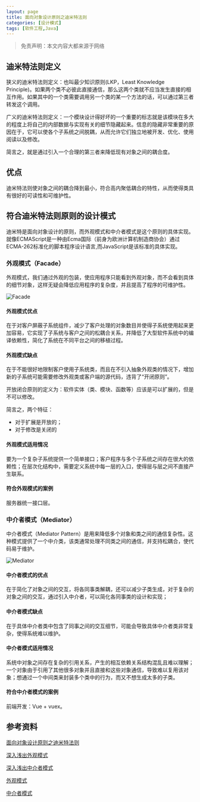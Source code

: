 ```yaml
---
layout: page
title: 面向对象设计原则之迪米特法则
categories: [设计模式]
tags: [软件工程,Java]
---
```


> 免责声明：本文内容大都来源于网络

## 迪米特法则定义
狭义的迪米特法则定义：也叫最少知识原则(LKP，Least Knowledge Principle)。如果两个类不必彼此直接通信，那么这两个类就不应当发生直接的相互作用。如果其中的一个类需要调用另一个类的某一个方法的话，可以通过第三者转发这个调用。

广义的迪米特法则定义：一个模块设计得好坏的一个重要的标志就是该模块在多大的程度上将自己的内部数据与实现有关的细节隐藏起来。信息的隐藏非常重要的原因在于，它可以使各个子系统之间脱耦，从而允许它们独立地被开发、优化、使用阅读以及修改。


简言之，就是通过引入一个合理的第三者来降低现有对象之间的耦合度。

## 优点
迪米特法则使对象之间的耦合降到最小，符合高内聚低耦合的特性，从而使得类具有很好的可读性和可维护性。

## 符合迪米特法则原则的设计模式
迪米特是面向对象设计的原则，而外观模式和中介者模式是这个原则的具体实现。就像ECMAScript是一种由Ecma国际（前身为欧洲计算机制造商协会）通过ECMA-262标准化的脚本程序设计语言,而JavaScript是该标准的具体实现。

### 外观模式（Facade）
外观模式，我们通过外观的包装，使应用程序只能看到外观对象，而不会看到具体的细节对象，这样无疑会降低应用程序的复杂度，并且提高了程序的可维护性。

![Facade]({{site.baseurl}}/images/2018/0423_01.jpg)

#### 外观模式优点
在于对客户屏蔽子系统组件，减少了客户处理的对象数目并使得子系统使用起来更加容易，它实现了子系统与客户之间的松耦合关系，并降低了大型软件系统中的编译依赖性，简化了系统在不同平台之间的移植过程。

#### 外观模式缺点
在于不能很好地限制客户使用子系统类，而且在不引入抽象外观类的情况下，增加新的子系统可能需要修改外观类或客户端的源代码，违背了“开闭原则”。

开放闭合原则的定义为：软件实体（类、模块、函数等）应该是可以扩展的，但是不可以修改。

简言之，两个特征：

* 对于扩展是开放的；
* 对于修改是关闭的

#### 外观模式适用情况
要为一个复杂子系统提供一个简单接口；客户程序与多个子系统之间存在很大的依赖性；在层次化结构中，需要定义系统中每一层的入口，使得层与层之间不直接产生联系。

#### 符合外观模式的案例
服务器统一接口层。


### 中介者模式（Mediator）
中介者模式（Mediator Pattern）是用来降低多个对象和类之间的通信复杂性。这种模式提供了一个中介类，该类通常处理不同类之间的通信，并支持松耦合，使代码易于维护。

![Mediator]({{site.baseurl}}/images/2018/0423_02.jpg)

#### 中介者模式的优点
在于简化了对象之间的交互，将各同事类解耦，还可以减少子类生成，对于复杂的对象之间的交互，通过引入中介者，可以简化各同事类的设计和实现；

#### 中介者模式缺点
在于具体中介者类中包含了同事之间的交互细节，可能会导致具体中介者类非常复杂，使得系统难以维护。

#### 中介者模式适用情况
系统中对象之间存在复杂的引用关系，产生的相互依赖关系结构混乱且难以理解；一个对象由于引用了其他很多对象并且直接和这些对象通信，导致难以复用该对象；想通过一个中间类来封装多个类中的行为，而又不想生成太多的子类。

#### 符合中介者模式的案例
前端开发：Vue + vuex。


## 参考资料

[面向对象设计原则之迪米特法则](https://gof.quanke.name/%E9%9D%A2%E5%90%91%E5%AF%B9%E8%B1%A1%E8%AE%BE%E8%AE%A1%E5%8E%9F%E5%88%99%E4%B9%8B%E8%BF%AA%E7%B1%B3%E7%89%B9%E6%B3%95%E5%88%99.html)

[深入浅出外观模式](https://gof.quanke.name/%E6%B7%B1%E5%85%A5%E6%B5%85%E5%87%BA%E5%A4%96%E8%A7%82%E6%A8%A1%E5%BC%8F%EF%BC%88%E4%B8%80%EF%BC%89.html)

[深入浅出中介者模式](https://gof.quanke.name/%E4%B8%AD%E4%BB%8B%E8%80%85%E6%A8%A1%E5%BC%8F-Mediator%20Pattern.html)

[外观模式](http://design-patterns.readthedocs.io/zh_CN/latest/structural_patterns/facade.html)

[中介者模式](http://design-patterns.readthedocs.io/zh_CN/latest/behavioral_patterns/mediator.html)